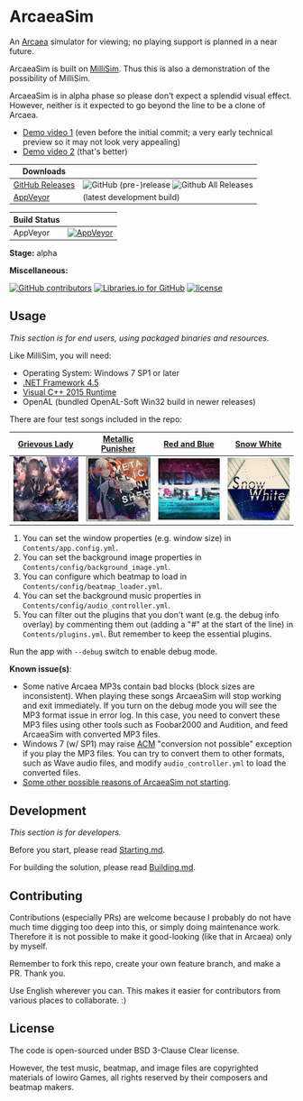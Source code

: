 # ArcaeaSim

An [Arcaea](https://arcaea.lowiro.com/) simulator for viewing; no playing support is planned in a near future.

ArcaeaSim is built on [MilliSim](https://github.com/hozuki/MilliSim). Thus this is also a demonstration of the possibility of MilliSim.

ArcaeaSim is in alpha phase so please don't expect a splendid visual effect.
However, neither is it expected to go beyond the line to be a clone of Arcaea.

- [Demo video 1](https://www.bilibili.com/video/av19881005/) (even before the initial commit; a very early technical preview so it may not look very appealing)
- [Demo video 2](https://www.bilibili.com/video/av19981419/) (that's better)

| Downloads| |
|--|--|
| [GitHub Releases](https://github.com/hozuki/ArcaeaSim/releases) | ![GitHub (pre-)release](https://img.shields.io/github/release/hozuki/ArcaeaSim/all.svg) ![Github All Releases](https://img.shields.io/github/downloads/hozuki/ArcaeaSim/total.svg) |
| [AppVeyor](https://ci.appveyor.com/api/projects/hozuki/ArcaeaSim/artifacts/arcaeasim-appveyor-latest.zip) | (latest development build) |

| Build Status | |
|--|--|
| AppVeyor | [![AppVeyor](https://img.shields.io/appveyor/ci/hozuki/ArcaeaSim.svg)](https://ci.appveyor.com/project/hozuki/ArcaeaSim) |

**Stage:** alpha

**Miscellaneous:**

[![GitHub contributors](https://img.shields.io/github/contributors/hozuki/ArcaeaSim.svg)](https://github.com/hozuki/ArcaeaSim/graphs/contributors)
[![Libraries.io for GitHub](https://img.shields.io/librariesio/github/hozuki/ArcaeaSim.svg)](https://github.com/hozuki/ArcaeaSim)
[![license](https://img.shields.io/github/license/hozuki/ArcaeaSim.svg)](LICENSE.txt)

## Usage

*This section is for end users, using packaged binaries and resources.*

Like MilliSim, you will need:

- Operating System: Windows 7 SP1 or later
- [.NET Framework 4.5](https://www.microsoft.com/en-us/download/details.aspx?id=42642)
- [Visual C++ 2015 Runtime](https://www.microsoft.com/en-us/download/details.aspx?id=53587)
- OpenAL (bundled OpenAL-Soft Win32 build in newer releases)

There are four test songs included in the repo:

| [Grievous Lady](http://lowiro.wikia.com/wiki/Grievous_Lady) | [Metallic Punisher](http://lowiro.wikia.com/wiki/Metallic_Punisher_%28Song%29) | [Red and Blue](http://lowiro.wikia.com/wiki/Red_and_Blue) | [Snow White](http://lowiro.wikia.com/wiki/Snow_White) |
|---|---|---|---|
| <img src="ArcaeaSim/Contents/game/grievouslady/base_256.jpg" width="128" /> | <img src="ArcaeaSim/Contents/game/metallicpunisher/base_256.jpg" width="128" /> | <img src="ArcaeaSim/Contents/game/redandblue/base_256.jpg" width="128" /> | <img src="ArcaeaSim/Contents/game/snowwhite/base_256.jpg" width="128" /> |

1. You can set the window properties (e.g. window size) in `Contents/app.config.yml`.
2. You can set the background image properties in `Contents/config/background_image.yml`.
3. You can configure which beatmap to load in `Contents/config/beatmap_loader.yml`.
4. You can set the background music properties in `Contents/config/audio_controller.yml`.
5. You can filter out the plugins that you don't want (e.g. the debug info overlay) by commenting them out (adding a "#" at the start of the line) in `Contents/plugins.yml`. But remember to keep the essential plugins.

Run the app with `--debug` switch to enable debug mode.

**Known issue(s)**:

- Some native Arcaea MP3s contain bad blocks (block sizes are inconsistent). When playing these songs ArcaeaSim will stop working and exit immediately.
If you turn on the debug mode you will see the MP3 format issue in error log. In this case, you need to convert these MP3 files using other tools
such as Foobar2000 and Audition, and feed ArcaeaSim with converted MP3 files.
- Windows 7 (w/ SP1) may raise [ACM](https://msdn.microsoft.com/en-us/library/windows/desktop/dd742945.aspx) "conversion not possible" exception if you play the MP3 files.
You can try to convert them to other formats, such as Wave audio files, and modify `audio_controller.yml` to load the converted files.
- [Some other possible reasons of ArcaeaSim not starting](https://github.com/hozuki/MilliSim#note-if-millisim-cannot-launch).

## Development

*This section is for developers.*

Before you start, please read [Starting.md](docs/Starting.md).

For building the solution, please read [Building.md](docs/Building.md).

## Contributing

Contributions (especially PRs) are welcome because I probably do not have much time digging too deep into this, or simply doing maintenance work.
Therefore it is not possible to make it good-looking (like that in Arcaea) only by myself.

Remember to fork this repo, create your own feature branch, and make a PR. Thank you.

Use English wherever you can. This makes it easier for contributors from various places to collaborate. :)

## License

The code is open-sourced under BSD 3-Clause Clear license.

However, the test music, beatmap, and image files are copyrighted materials of lowiro Games,
all rights reserved by their composers and beatmap makers.
